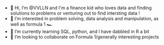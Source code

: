 - 👋 Hi, I’m @VVLLN and I'm a finance kid who loves data and finding solutions to problems or venturing out to find intersting data !  
- 👀 I’m interested in problem solving, data analysis and manipulation, as well as formula 1 🏎️
- 🌱 I’m currently learning SQL, python, and I have dabbled in R a bit
- 💞️ I’m looking to collaborate on Formula 1/generally interesting projects

<!---
VVLLN/VVLLN is a ✨ special ✨ repository because its `README.md` (this file) appears on your GitHub profile.
You can click the Preview link to take a look at your changes.
--->
